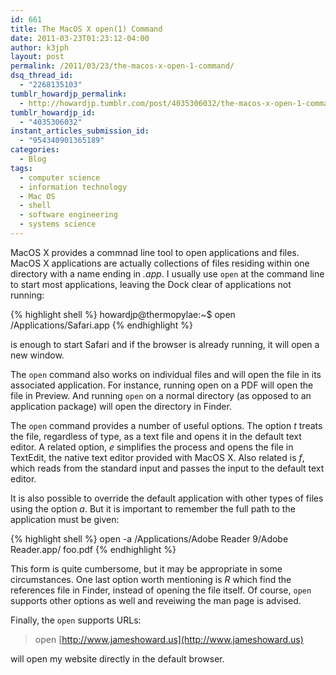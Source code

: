 ```yaml
---
id: 661
title: The MacOS X open(1) Command
date: 2011-03-23T01:23:12-04:00
author: k3jph
layout: post
permalink: /2011/03/23/the-macos-x-open-1-command/
dsq_thread_id:
  - "2268135103"
tumblr_howardjp_permalink:
  - http://howardjp.tumblr.com/post/4035306032/the-macos-x-open-1-command
tumblr_howardjp_id:
  - "4035306032"
instant_articles_submission_id:
  - "954340901365189"
categories:
  - Blog
tags:
  - computer science
  - information technology
  - Mac OS
  - shell
  - software engineering
  - systems science
---
```


MacOS X provides a commnad line tool to open applications and files. MacOS X applications are actually collections of files residing within one directory with a name ending in _.app_. I usually use `open` at the command line to start most applications, leaving the Dock clear of applications not running:

{% highlight shell %}
howardjp@thermopylae:~$ open /Applications/Safari.app
{% endhighlight %}

is enough to start Safari and if the browser is already running, it will open a new window.

The `open` command also works on individual files and will open the file in its associated application. For instance, running open on a PDF will open the file in Preview. And running `open` on a normal directory (as opposed to an application package) will open the directory in Finder.

The `open` command provides a number of useful options. The option _t_ treats the file, regardless of type, as a text file and opens it in the default text editor. A related option, _e_ simplifies the process and opens the file in TextEdit, the native text editor provided with MacOS X. Also related is _f_, which reads from the standard input and passes the input to the default text editor.

It is also possible to override the default application with other types of files using the option _a_. But it is important to remember the full path to the application must be given:

{% highlight shell %}
open -a /Applications/Adobe Reader 9/Adobe Reader.app/ foo.pdf
{% endhighlight %}

This form is quite cumbersome, but it may be appropriate in some circumstances. One last option worth mentioning is _R_ which find the references file in Finder, instead of opening the file itself. Of course, `open` supports other options as well and reveiwing the man page is advised.

Finally, the `open` supports URLs:

> open [http://www.jameshoward.us](http://www.jameshoward.us)

will open my website directly in the default browser.
